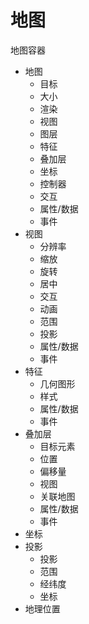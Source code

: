# 地图

地图容器

- 地图
  - 目标
  - 大小
  - 渲染
  - 视图
  - 图层
  - 特征
  - 叠加层
  - 坐标
  - 控制器
  - 交互
  - 属性/数据
  - 事件
- 视图
  - 分辨率
  - 缩放
  - 旋转
  - 居中
  - 交互
  - 动画
  - 范围
  - 投影
  - 属性/数据
  - 事件
- 特征
  - 几何图形
  - 样式
  - 属性/数据
  - 事件
- 叠加层
  - 目标元素
  - 位置
  - 偏移量
  - 视图
  - 关联地图
  - 属性/数据
  - 事件
- 坐标
- 投影
  - 投影
  - 范围
  - 经纬度
  - 坐标
- 地理位置
